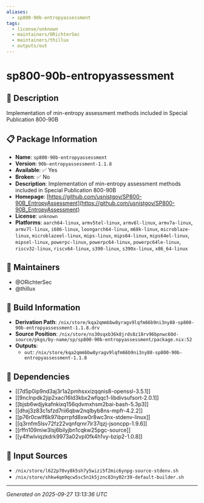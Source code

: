 ```yaml
---
aliases:
  - sp800-90b-entropyassessment
tags:
  - license/unknown
  - maintainers/ORichterSec
  - maintainers/thillux
  - outputs/out
---
```


# sp800-90b-entropyassessment

## 📝 Description

Implementation of min-entropy assessment methods included in Special Publication 800-90B

## 📋 Package Information

- **Name**: `sp800-90b-entropyassessment`
- **Version**: `90b-entropyassessment-1.1.8`
- **Available**: ✅ Yes
- **Broken**: ✅ No
- **Description**: Implementation of min-entropy assessment methods included in Special Publication 800-90B
- **Homepage**: [https://github.com/usnistgov/SP800-90B_EntropyAssessment](https://github.com/usnistgov/SP800-90B_EntropyAssessment)
- **License**: `unknown`
- **Platforms**: `aarch64-linux`, `armv5tel-linux`, `armv6l-linux`, `armv7a-linux`, `armv7l-linux`, `i686-linux`, `loongarch64-linux`, `m68k-linux`, `microblaze-linux`, `microblazeel-linux`, `mips-linux`, `mips64-linux`, `mips64el-linux`, `mipsel-linux`, `powerpc-linux`, `powerpc64-linux`, `powerpc64le-linux`, `riscv32-linux`, `riscv64-linux`, `s390-linux`, `s390x-linux`, `x86_64-linux`
## 👥 Maintainers

- @ORichterSec
- @thillux


## 🔧 Build Information

- **Derivation Path**: `/nix/store/kqa2qmmbbw8yragv9lqfm66b9ni3ny88-sp800-90b-entropyassessment-1.1.8.drv`
- **Source Position**: `/nix/store/ns30sqxb36k8jrds8z18rv96bpnwc60d-source/pkgs/by-name/sp/sp800-90b-entropyassessment/package.nix:52`
- **Outputs**:
  - `out`:  `/nix/store/kqa2qmmbbw8yragv9lqfm66b9ni3ny88-sp800-90b-entropyassessment-1.1.8`

## 🔗 Dependencies

- [[7d5p0ip9nd3aj3r1a2pmhsxxizqqnis8-openssl-3.5.1]]
- [[9nclnpdk2jip2xaci16ld3kbx2wfqqc1-libdivsufsort-2.0.1]]
- [[bjsb6wdjykafnkixq156qdvmxhsm2bai-bash-5.3p3]]
- [[dhxj3z83c1sfzd7rii6qbw2nqlbyb8ns-mpfr-4.2.2]]
- [[p76r0cwlf6k97ibprrpfd8xw0r8wc3nx-stdenv-linux]]
- [[q3rnfm5lsv72fz22vqnfqrnr7lr37qzj-jsoncpp-1.9.6]]
- [[rffn109miw3lsj6bilyjbn1cqkw25pgc-source]]
- [[y4lfwlviqzkdrk9973a02vpl0fk4h1vy-bzip2-1.0.8]]

## 📁 Input Sources

- `/nix/store/l622p70vy8k5sh7y5wizi5f2mic6ynpg-source-stdenv.sh`
- `/nix/store/shkw4qm9qcw5sc5n1k5jznc83ny02r39-default-builder.sh`

---
*Generated on 2025-09-27 13:13:36 UTC*
